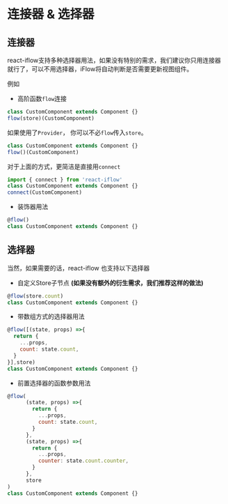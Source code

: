 # 连接器 & 选择器

## 连接器
react-iflow支持多种选择器用法，如果没有特别的需求，我们建议你只用连接器就行了，可以不用选择器，iFlow将自动判断是否需要更新视图组件。

例如

- 高阶函数`flow`连接

```javascript
class CustomComponent extends Component {}
flow(store)(CustomComponent)
```

如果使用了`Provider`， 你可以不必`flow`传入`store`。

```javascript
class CustomComponent extends Component {}
flow()(CustomComponent)
```

对于上面的方式，更简洁是直接用`connect`

```javascript
import { connect } from 'react-iflow'
class CustomComponent extends Component {}
connect(CustomComponent)
```

- 装饰器用法

```javascript
@flow()
class CustomComponent extends Component {}
```

## 选择器
当然，如果需要的话，react-iflow 也支持以下选择器

- 自定义Store子节点 **(如果没有额外的衍生需求，我们推荐这样的做法)**

```javascript
@flow(store.count)
class CustomComponent extends Component {}
```

- 带数组方式的选择器用法

```javascript
@flow([(state, props) =>{
  return {
    ...props,
    count: state.count,
  }
}],store)
class CustomComponent extends Component {}
```

- 前置选择器的函数参数用法

```javascript
@flow(
      (state, props) =>{
        return {
          ...props,
          count: state.count,
        }
      },
      (state, props) =>{
        return {
          ...props,
          counter: state.count.counter,
        }
      },
      store
)
class CustomComponent extends Component {}
```


